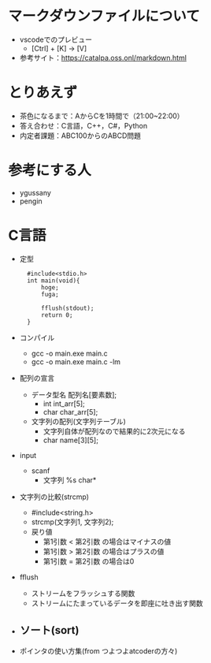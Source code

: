 # マークダウンファイルについて
- vscodeでのプレビュー
    - [Ctrl] + [K] → [V]
- 参考サイト：https://catalpa.oss.onl/markdown.html

# とりあえず
- 茶色になるまで：AからCを1時間で（21:00~22:00）
- 答え合わせ：C言語，C++，C#，Python
- 内定者課題：ABC100からのABCD問題

# 参考にする人
- ygussany
- pengin

# C言語
- 定型
    
        #include<stdio.h>
        int main(void){ 
            hoge;
            fuga;
            
            fflush(stdout);
            return 0;
        }

- コンパイル
    - gcc -o main.exe main.c
    - gcc -o main.exe main.c -lm

- 配列の宣言
    - データ型名 配列名[要素数];
        - int int_arr[5];
        - char char_arr[5];
    - 文字列の配列(文字列テーブル)
        - 文字列自体が配列なので結果的に2次元になる
        - char name[3][5];

- input
    - scanf
        - 文字列 %s char*

- 文字列の比較(strcmp)
    - #include<string.h>
    - strcmp(文字列1, 文字列2);
    - 戻り値
        - 第1引数 < 第2引数 の場合はマイナスの値
        - 第1引数 > 第2引数 の場合はプラスの値
        - 第1引数 = 第2引数 の場合は0

- fflush
    - ストリームをフラッシュする関数
    - ストリームにたまっているデータを即座に吐き出す関数

- ソート(sort)
    - 

- ポインタの使い方集(from つよつよatcoderの方々)